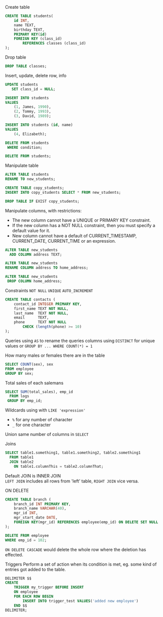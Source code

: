 Create table
``` sql
CREATE TABLE students(
	id INT,
	name TEXT,
	birthday TEXT,
	PRIMARY KEY(id)
	FOREIGN KEY (class_id)
		REFERENCES classes (class_id)
);
```

Drop table
``` sql
DROP TABLE classes;
```

Insert, update, delete row, info
``` sql
UPDATE students
   SET class_id = NULL;

INSERT INTO students
VALUES
	(1, James, 1990),
	(2, Tommy, 1993),
	(3, David, 1989);

INSERT INTO students (id, name)
VALUES
	(4, Elizabeth);

DELETE FROM students
 WHERE condition;

DELETE FROM students;
```

Manipulate table
``` sql
ALTER TABLE students
RENAME TO new_students;

CREATE TABLE copy_students;
INSERT INTO copy_students SELECT * FROM new_students;

DROP TABLE IF EXIST copy_students;
```

Manipulate columns, with restrictions:
- The new column cannot have a UNIQUE or PRIMARY KEY constraint.
- If the new column has a NOT NULL constraint, then you must specify a default value for it.
- New column cannot have a default of CURRENT_TIMESTAMP, CURRENT_DATE, CURRENT_TIME or an expression.
``` sql
ALTER TABLE new_students
  ADD COLUMN address TEXT;

ALTER TABLE new_students
RENAME COLUMN address TO home_address;

ALTER TABLE new_students
 DROP COLUMN home_address;
```

Constraints
`NOT NULL` `UNIQUE` `AUTO_INCREMENT`
``` sql
CREATE TABLE contacts (
	contact_id INTEGER PRIMARY KEY,
	first_name TEXT NOT NULL,
	last_name  TEXT NOT NULL,
	email      TEXT,
	phone      TEXT NOT NULL
		CHECK (length(phone) >= 10)
);
```

Queries
using `AS` to rename the queries columns
using `DISTINCT` for unique values or `GROUP BY ... WHERE COUNT(*) = 1`

How many males or females there are in the table
``` sql
SELECT COUNT(sex), sex
FROM employee
GROUP BY sex;
```

Total sales of each salemans
``` sql
SELECT SUM(total_sales), emp_id
  FROM logs
 GROUP BY emp_id;
```

Wildcards
using with `LIKE 'expression'`  
- `%` for any number of character
- `_` for one character

Union
same number of columns in `SELECT`

Joins
``` sql
SELECT table1.something1, table1.something2, table2.something1
  FROM table1
  JOIN table2
    ON table1.columnThis = table2.columnThat;
```
Default JOIN is INNER JOIN  
`LEFT JOIN` includes all rows from 'left' table, `RIGHT JOIN` vice versa.

ON DELETE
``` sql
CREATE TABLE branch (
	branch_id INT PRIMARY KEY,
	branch_name VARCHAR(40),
	mgr_id INT,
	mgr_start_date DATE,
	FOREIGN KEY(mgr_id) REFERENCES employee(emp_id) ON DELETE SET NULL
);

DELETE FROM employee
WHERE emp_id = 102;
```

`ON DELETE CASCADE` would delete the whole row where the deletion has effected.

Triggers
Perform a set of action when its condition is met, eg. some kind of entries got added to the table.
``` sql
DELIMITER $$
CREATE
	TRIGGER my_trigger BEFORE INSERT
	ON employee
	FOR EACH ROW BEGIN
		INSERT INTO trigger_test VALUES('added new employee')
	END $$
DELIMITER;
```

